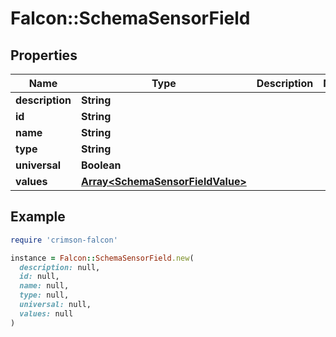 # Falcon::SchemaSensorField

## Properties

| Name | Type | Description | Notes |
| ---- | ---- | ----------- | ----- |
| **description** | **String** |  |  |
| **id** | **String** |  |  |
| **name** | **String** |  |  |
| **type** | **String** |  |  |
| **universal** | **Boolean** |  |  |
| **values** | [**Array&lt;SchemaSensorFieldValue&gt;**](SchemaSensorFieldValue.md) |  |  |

## Example

```ruby
require 'crimson-falcon'

instance = Falcon::SchemaSensorField.new(
  description: null,
  id: null,
  name: null,
  type: null,
  universal: null,
  values: null
)
```

